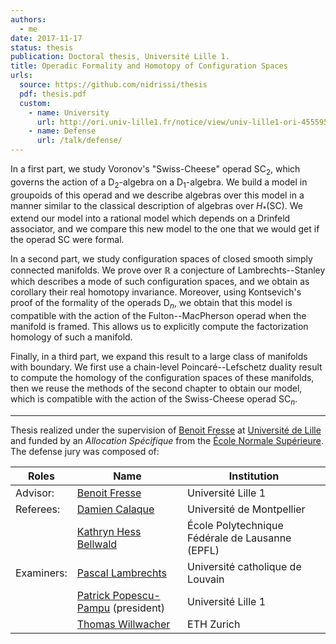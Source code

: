```yaml
---
authors:
  - me
date: 2017-11-17
status: thesis
publication: Doctoral thesis, Université Lille 1.
title: Operadic Formality and Homotopy of Configuration Spaces
urls:
  source: https://github.com/nidrissi/thesis
  pdf: thesis.pdf
  custom:
    - name: University
      url: http://ori.univ-lille1.fr/notice/view/univ-lille1-ori-455595
    - name: Defense
      url: /talk/defense/
---
```


In a first part, we study Voronov's "Swiss-Cheese" operad $\mathsf{SC}_2$, which governs the action of a $\mathsf{D}_2$-algebra on a $\mathsf{D}_1$-algebra. We build a model in groupoids of this operad and we describe algebras over this model in a manner similar to the classical description of algebras over $H_*(\mathsf{SC})$. We extend our model into a rational model which depends on a Drinfeld associator, and we compare this new model to the one that we would get if the operad $\mathsf{SC}$ were formal.

In a second part, we study configuration spaces of closed smooth simply connected manifolds. We prove over $\mathbb{R}$ a conjecture of Lambrechts--Stanley which describes a mode of such configuration spaces, and we obtain as corollary their real homotopy invariance. Moreover, using Kontsevich's proof of the formality of the operads $\mathsf{D}_n$, we obtain that this model is compatible with the action of the Fulton--MacPherson operad when the manifold is framed. This allows us to explicitly compute the factorization homology of such a manifold.

Finally, in a third part, we expand this result to a large class of manifolds with boundary. We first use a chain-level Poincaré--Lefschetz duality result to compute the homology of the configuration spaces of these manifolds, then we reuse the methods of the second chapter to obtain our model, which is compatible with the action of the Swiss-Cheese operad $\mathsf{SC}_n$.

***

Thesis realized under the supervision of [Benoit Fresse](https://math.univ-lille1.fr/~fresse/) at [Université de Lille](https://www.univ-lille.fr) and funded by an _Allocation Spécifique_ from the [École Normale Supérieure](https://www.ens.fr).
The defense jury was composed of:

| Roles      | Name                                                                       | Institution                                     |
|------------|----------------------------------------------------------------------------|-------------------------------------------------|
| Advisor:   | [Benoit Fresse](https://math.univ-lille1.fr/~fresse/)                      | Université Lille 1                              |
| Referees:  | [Damien Calaque](http://imag.umontpellier.fr/~calaque/)                    | Université de Montpellier                       |
|            | [Kathryn Hess Bellwald](http://hessbellwald-lab.epfl.ch/HessBellwald)      | École Polytechnique Fédérale de Lausanne (EPFL) |
| Examiners: | [Pascal Lambrechts](https://uclouvain.be/fr/repertoires/pascal.lambrechts) | Université catholique de Louvain                |
|            | [Patrick Popescu-Pampu](http://math.univ-lille1.fr/~popescu/) (president)  | Université Lille 1                              |
|            | [Thomas Willwacher](https://people.math.ethz.ch/~wilthoma/)                | ETH Zurich                                      |
